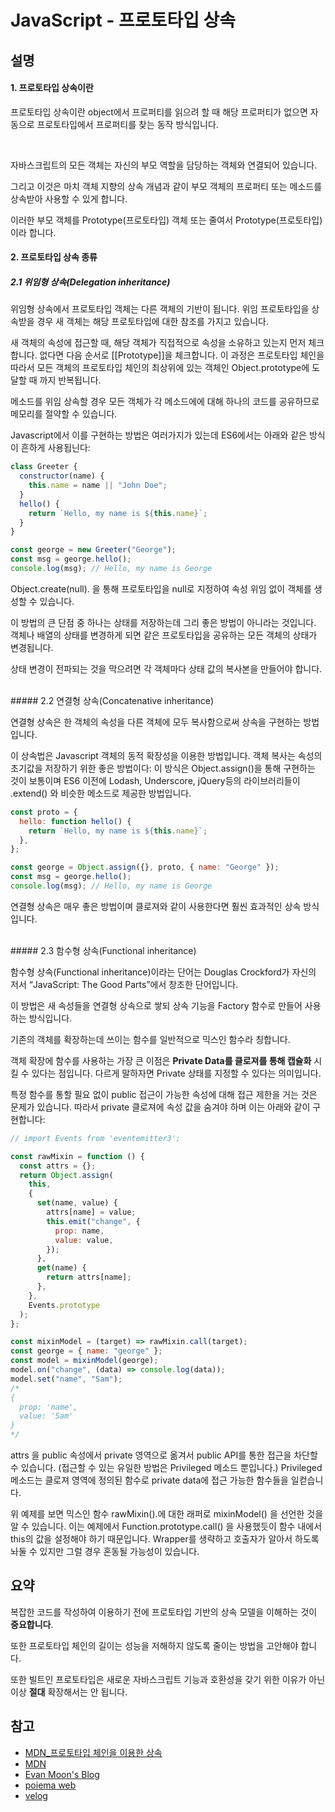 # JavaScript - 프로토타입 상속

## 설명

#### 1. 프로토타입 상속이란

프로토타입 상속이란 object에서 프로퍼티를 읽으려 할 때 해당 프로퍼티가 없으면 자동으로 프로토타입에서 프로퍼티를 찾는 동작 방식입니다.

<br />

자바스크립트의 모든 객체는 자신의 부모 역할을 담당하는 객체와 연결되어 있습니다.

그리고 이것은 마치 객체 지향의 상속 개념과 같이 부모 객체의 프로퍼티 또는 메소드를 상속받아 사용할 수 있게 합니다.

이러한 부모 객체를 Prototype(프로토타입) 객체 또는 줄여서 Prototype(프로토타입)이라 합니다.

#### 2. 프로토타입 상속 종류

##### 2.1 위임형 상속(Delegation inheritance)

위임형 상속에서 프로토타입 객체는 다른 객체의 기반이 됩니다. 위임 프로토타입을 상속받을 경우 새 객체는 해당 프로토타입에 대한 참조를 가지고 있습니다.

새 객체의 속성에 접근할 때, 해당 객체가 직접적으로 속성을 소유하고 있는지 먼저 체크합니다. 없다면 다음 순서로 [[Prototype]]을 체크합니다. 이 과정은 프로토타입 체인을 따라서 모든 객체의 프로토타입 체인의 최상위에 있는 객체인 Object.prototype에 도달할 때 까지 반복됩니다.

메소드를 위임 상속할 경우 모든 객체가 각 메소드에에 대해 하나의 코드를 공유하므로 메모리를 절약할 수 있습니다.

Javascript에서 이를 구현하는 방법은 여러가지가 있는데 ES6에서는 아래와 같은 방식이 흔하게 사용됩닌다:

```js
class Greeter {
  constructor(name) {
    this.name = name || "John Doe";
  }
  hello() {
    return `Hello, my name is ${this.name}`;
  }
}

const george = new Greeter("George");
const msg = george.hello();
console.log(msg); // Hello, my name is George
```

Object.create(null). 을 통해 프로토타입을 null로 지정하여 속성 위임 없이 객체를 생성할 수 있습니다.

이 방법의 큰 단점 중 하나는 상태를 저장하는데 그리 좋은 방법이 아니라는 것입니다. 객체나 배열의 상태를 변경하게 되면 같은 프로토타입을 공유하는 모든 객체의 상태가 변경됩니다.

상태 변경이 전파되는 것을 막으려면 각 객체마다 상태 값의 복사본을 만들어야 합니다.

<br />
##### 2.2 연결형 상속(Concatenative inheritance)

연결형 상속은 한 객체의 속성을 다른 객체에 모두 복사함으로써 상속을 구현하는 방법입니다.

이 상속법은 Javascript 객체의 동적 확장성을 이용한 방법입니다. 객체 복사는 속성의 초기값을 저장하기 위한 좋은 방법이다: 이 방식은 Object.assign()을 통해 구현하는 것이 보통이며 ES6 이전에 Lodash, Underscore, jQuery등의 라이브러리들이 .extend() 와 비슷한 메소드로 제공한 방법입니다.

```js
const proto = {
  hello: function hello() {
    return `Hello, my name is ${this.name}`;
  },
};

const george = Object.assign({}, proto, { name: "George" });
const msg = george.hello();
console.log(msg); // Hello, my name is George
```

연결형 상속은 매우 좋은 방법이며 클로져와 같이 사용한다면 훨씬 효과적인 상속 방식입니다.

<br />
##### 2.3 함수형 상속(Functional inheritance)

함수형 상속(Functional inheritance)이라는 단어는 Douglas Crockford가 자신의 저서 “JavaScript: The Good Parts”에서 창조한 단어입니다.

이 방법은 새 속성들을 연결형 상속으로 쌓되 상속 기능을 Factory 함수로 만들어 사용하는 방식입니다.

기존의 객체를 확장하는데 쓰이는 함수를 일반적으로 믹스인 함수라 칭합니다.

객체 확장에 함수를 사용하는 가장 큰 이점은 **Private Data를 클로져를 통해 캡슐화** 시킬 수 있다는 점입니다. 다르게 말하자면 Private 상태를 지정할 수 있다는 의미입니다.

특정 함수를 통할 필요 없이 public 접근이 가능한 속성에 대해 접근 제한을 거는 것은 문제가 있습니다. 따라서 private 클로져에 속성 값을 숨겨야 하며 이는 아래와 같이 구현합니다:

```js
// import Events from 'eventemitter3';

const rawMixin = function () {
  const attrs = {};
  return Object.assign(
    this,
    {
      set(name, value) {
        attrs[name] = value;
        this.emit("change", {
          prop: name,
          value: value,
        });
      },
      get(name) {
        return attrs[name];
      },
    },
    Events.prototype
  );
};

const mixinModel = (target) => rawMixin.call(target);
const george = { name: "george" };
const model = mixinModel(george);
model.on("change", (data) => console.log(data));
model.set("name", "Sam");
/*
{
  prop: 'name',
  value: 'Sam'
}
*/
```

attrs 을 public 속성에서 private 영역으로 옮겨서 public API를 통한 접근을 차단할 수 있습니다.
(접근할 수 있는 유일한 방법은 Privileged 메소드 뿐입니다.) Privileged 메소드는 클로져 영역에 정의된 함수로 private data에 접근 가능한 함수들을 일컫습니다.

위 예제를 보면 믹스인 함수 rawMixin().에 대한 래퍼로 mixinModel() 을 선언한 것을 알 수 있습니다. 이는 예제에서 Function.prototype.call() 을 사용했듯이 함수 내에서 this의 값을 설정해야 하기 때문입니다. Wrapper를 생략하고 호출자가 알아서 하도록 놔둘 수 있지만 그럴 경우 혼동될 가능성이 있습니다.

## 요약

복잡한 코드를 작성하여 이용하기 전에 프로토타입 기반의 상속 모델을 이해하는 것이 **중요합니다**.

또한 프로토타입 체인의 길이는 성능을 저해하지 않도록 줄이는 방법을 고안해야 합니다.

또한 빌트인 프로토타입은 새로운 자바스크립트 기능과 호환성을 갖기 위한 이유가 아닌 이상 **절대** 확장해서는 안 됩니다.

## 참고

- [MDN\_프로토타입 체인을 이용한 상속](https://developer.mozilla.org/ko/docs/Web/JavaScript/Inheritance_and_the_prototype_chain#%ED%94%84%EB%A1%9C%ED%86%A0%ED%83%80%EC%9E%85_%EC%B2%B4%EC%9D%B8%EC%9D%84_%EC%9D%B4%EC%9A%A9%ED%95%9C_%EC%83%81%EC%86%8Ds)
- [MDN](https://developer.mozilla.org/ko/docs/Web/JavaScript/Inheritance_and_the_prototype_chain)
- [Evan Moon's Blog](https://evan-moon.github.io/2019/10/27/inheritance-with-prototype/)
- [poiema web](https://poiemaweb.com/js-prototype)
- [velog](https://velog.io/@100pearlcent/%ED%94%84%EB%A1%9C%ED%86%A0%ED%83%80%EC%9E%85-%EC%83%81%EC%86%8D)
